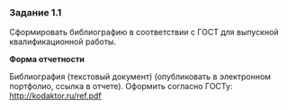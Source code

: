### Задание 1.1
Сформировать библиографию в соответствии с ГОСТ для выпускной квалификационной работы.

**Форма отчетности**

Библиография (текстовый документ) (опубликовать в электронном портфолио, ссылка в отчете).
Оформить согласно ГОСТу: http://kodaktor.ru/ref.pdf

